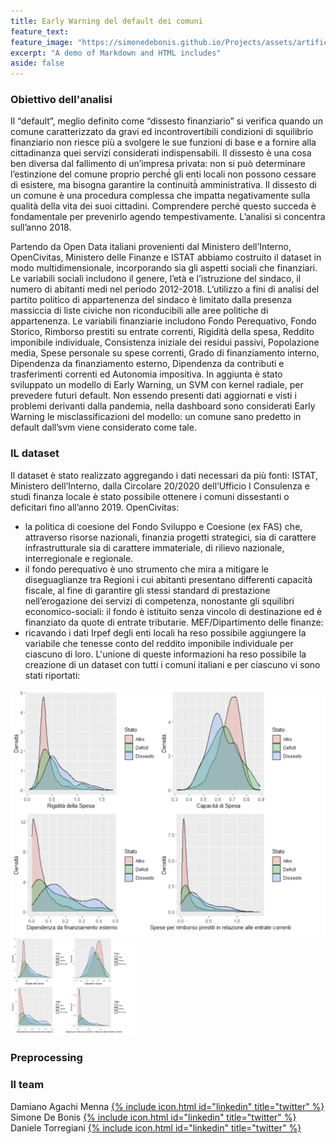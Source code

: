```yaml
---
title: Early Warning del default dei comuni
feature_text: 
feature_image: "https://simonedebonis.github.io/Projects/assets/artificial-intelligence.jpg"
excerpt: "A demo of Markdown and HTML includes"
aside: false
---
```


### Obiettivo dell'analisi
Il “default”, meglio definito come “dissesto finanziario” si verifica quando un comune caratterizzato da gravi ed incontrovertibili condizioni di squilibrio finanziario non riesce più a svolgere le sue funzioni di base e a fornire alla cittadinanza quei servizi considerati indispensabili. 
Il dissesto è una cosa ben diversa dal fallimento di un’impresa privata: non si può determinare l’estinzione del comune proprio perché́ gli enti locali non possono cessare di esistere, ma bisogna garantire la continuità̀ amministrativa. 
Il dissesto di un comune è una procedura complessa che impatta negativamente sulla qualità della vita dei suoi cittadini. Comprendere perché questo succeda è fondamentale per prevenirlo agendo tempestivamente. L’analisi si concentra sull’anno 2018.

Partendo da Open Data italiani provenienti dal Ministero dell’Interno, OpenCivitas, Ministero delle Finanze e ISTAT abbiamo costruito il dataset in modo multidimensionale, incorporando sia gli aspetti sociali che finanziari. 
Le variabili sociali includono il genere, l’età e l’istruzione del sindaco, il numero di abitanti medi nel periodo 2012-2018. L’utilizzo a fini di analisi del partito politico di appartenenza del sindaco è limitato dalla presenza massiccia di liste civiche non riconducibili alle aree politiche di appartenenza.
Le variabili finanziarie includono Fondo Perequativo, Fondo Storico, Rimborso prestiti su entrate correnti, Rigidità della spesa, Reddito imponibile individuale, Consistenza iniziale dei residui passivi, Popolazione media, Spese personale su spese correnti, Grado di finanziamento interno, Dipendenza da finanziamento esterno, Dipendenza da contributi e trasferimenti correnti ed Autonomia impositiva.
In aggiunta è stato sviluppato un modello di Early Warning, un SVM con kernel radiale, per prevedere futuri default. Non essendo presenti dati aggiornati e visti i problemi derivanti dalla pandemia, nella dashboard sono considerati Early Warning le misclassificazioni del modello: un comune sano predetto in default dall’svm viene considerato come tale.

### IL dataset 

Il dataset è stato realizzato aggregando i dati necessari da più fonti: ISTAT, Ministero dell’Interno, dalla Circolare 20/2020 dell’Ufficio I Consulenza e studi finanza locale è stato possibile ottenere i comuni dissestanti o deficitari fino all’anno 2019.
OpenCivitas:
- la politica di coesione del Fondo Sviluppo e Coesione (ex FAS) che, attraverso risorse
nazionali, finanzia progetti strategici, sia di carattere infrastrutturale sia di carattere
immateriale, di rilievo nazionale, interregionale e regionale.
- il fondo perequativo è uno strumento che mira a mitigare le diseguaglianze tra
Regioni i cui abitanti presentano differenti capacità fiscale, al fine di garantire gli stessi standard di prestazione nell’erogazione dei servizi di competenza, nonostante gli squilibri economico-sociali: il fondo è istituito senza vincolo di destinazione ed è finanziato da quote di entrate tributarie.
MEF/Dipartimento delle finanze:
- ricavando i dati Irpef degli enti locali ha reso possibile aggiungere la variabile che
tenesse conto del reddito imponibile individuale per ciascuno di loro.
L'unione di queste informazioni ha reso possibile la creazione di un dataset con tutti i comuni italiani e per ciascuno vi sono stati riportati:

![](/assets/PowerBI/plots.png)
<img src="/assets/PowerBI/plots.png"  width="200"/>

### Preprocessing
### Il team

 
Damiano Agachi Menna [{% include icon.html id="linkedin" title="twitter" %}](https://www.linkedin.com/in/damiano-am/)  
Simone De Bonis [{% include icon.html id="linkedin" title="twitter" %}](https://www.linkedin.com/in/SimoneDeBonis)  
Daniele Torregiani [{% include icon.html id="linkedin" title="twitter" %}](https://www.linkedin.com/in/daniele-torregiani-369b54243/)  
